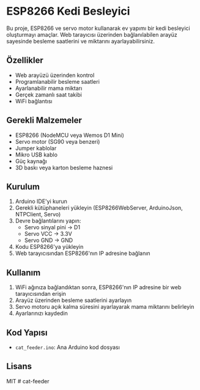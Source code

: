# ESP8266 Kedi Besleyici

Bu proje, ESP8266 ve servo motor kullanarak ev yapımı bir kedi besleyici oluşturmayı amaçlar. Web tarayıcısı üzerinden bağlanılabilen arayüz sayesinde besleme saatlerini ve miktarını ayarlayabilirsiniz.

## Özellikler

- Web arayüzü üzerinden kontrol
- Programlanabilir besleme saatleri
- Ayarlanabilir mama miktarı
- Gerçek zamanlı saat takibi
- WiFi bağlantısı

## Gerekli Malzemeler

- ESP8266 (NodeMCU veya Wemos D1 Mini)
- Servo motor (SG90 veya benzeri)
- Jumper kablolar
- Mikro USB kablo
- Güç kaynağı
- 3D baskı veya karton besleme haznesi

## Kurulum

1. Arduino IDE'yi kurun
2. Gerekli kütüphaneleri yükleyin (ESP8266WebServer, ArduinoJson, NTPClient, Servo)
3. Devre bağlantılarını yapın:
   - Servo sinyal pini -> D1
   - Servo VCC -> 3.3V
   - Servo GND -> GND
4. Kodu ESP8266'ya yükleyin
5. Web tarayıcısından ESP8266'nın IP adresine bağlanın

## Kullanım

1. WiFi ağınıza bağlandıktan sonra, ESP8266'nın IP adresine bir web tarayıcısından erişin
2. Arayüz üzerinden besleme saatlerini ayarlayın
3. Servo motoru açık kalma süresini ayarlayarak mama miktarını belirleyin
4. Ayarlarınızı kaydedin

## Kod Yapısı

- `cat_feeder.ino`: Ana Arduino kod dosyası

## Lisans

MIT # cat-feeder
